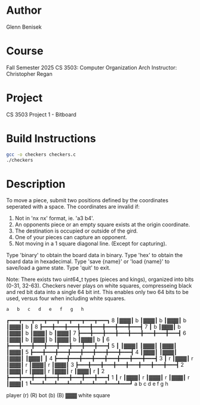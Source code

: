# Author
Glenn Benisek

# Course
Fall Semester 2025
CS 3503: Computer Organization Arch
Instructor: Christopher Regan

# Project
CS 3503 Project 1 - Bitboard

# Build Instructions
```bash
gcc -o checkers checkers.c
./checkers
```
# Description
To move a piece, submit two positions defined by the coordinates seperated with a space. 
The coordinates are invalid if:
1. Not in 'nx nx' format, ie. 'a3 b4'.
2. An opponents piece or an empty square exists at the origin coordinate.
3. The destination is occupied or outside of the gird.
4. One of your pieces can capture an opponent.
5. Not moving in a 1 square diagonal line. (Except for capturing).

Type 'binary' to obtain the board data in binary.
Type 'hex' to obtain the board data in hexadecimal.
Type 'save {name}' or 'load {name}' to save/load a game state.
Type 'quit' to exit.

Note: There exists two uint64_t types (pieces and kings), organized into bits (0-31, 32-63). 
Checkers never plays on white squares, compresseing black and red bit data into a single 64 bit int.
This enables only two 64 bits to be used, versus four when including white squares.

    a   b   c   d   e   f   g   h
  ┏━━━┳━━━┳━━━┳━━━┳━━━┳━━━┳━━━┳━━━┓
8 ┃▓▓▓┃ b ┃▓▓▓┃ b ┃▓▓▓┃ b ┃▓▓▓┃ b ┃ 8
  ┣━━━╋━━━╋━━━╋━━━╋━━━╋━━━╋━━━╋━━━┫
7 ┃ b ┃▓▓▓┃ b ┃▓▓▓┃ b ┃▓▓▓┃ b ┃▓▓▓┃ 7
  ┣━━━╋━━━╋━━━╋━━━╋━━━╋━━━╋━━━╋━━━┫
6 ┃▓▓▓┃ b ┃▓▓▓┃ b ┃▓▓▓┃ b ┃▓▓▓┃ b ┃ 6
  ┣━━━╋━━━╋━━━╋━━━╋━━━╋━━━╋━━━╋━━━┫
5 ┃   ┃▓▓▓┃   ┃▓▓▓┃   ┃▓▓▓┃   ┃▓▓▓┃ 5
  ┣━━━╋━━━╋━━━╋━━━╋━━━╋━━━╋━━━╋━━━┫
4 ┃▓▓▓┃   ┃▓▓▓┃   ┃▓▓▓┃   ┃▓▓▓┃   ┃ 4
  ┣━━━╋━━━╋━━━╋━━━╋━━━╋━━━╋━━━╋━━━┫
3 ┃ r ┃▓▓▓┃ r ┃▓▓▓┃ r ┃▓▓▓┃ r ┃▓▓▓┃ 3
  ┣━━━╋━━━╋━━━╋━━━╋━━━╋━━━╋━━━╋━━━┫
2 ┃▓▓▓┃ r ┃▓▓▓┃ r ┃▓▓▓┃ r ┃▓▓▓┃ r ┃ 2
  ┣━━━╋━━━╋━━━╋━━━╋━━━╋━━━╋━━━╋━━━┫
1 ┃ r ┃▓▓▓┃ r ┃▓▓▓┃ r ┃▓▓▓┃ r ┃▓▓▓┃ 1
  ┗━━━┻━━━┻━━━┻━━━┻━━━┻━━━┻━━━┻━━━┛
    a   b   c   d   e   f   g   h

player (r) (R)    bot (b) (B)    ▓▓▓ white square
